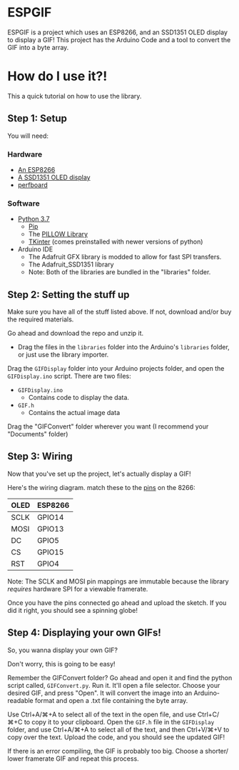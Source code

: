 # ESPGIF
ESPGIF is a project which uses an ESP8266, and an SSD1351 OLED display to display a GIF! This project has the Arduino Code and a tool to convert the GIF into a byte array.
# How do I use it?!
This a quick tutorial on how to use the library.
## Step 1: Setup
You will need:
### Hardware
  - [An ESP8266](https://www.amazon.com/HiLetgo-Internet-Development-Wireless-Micropython/dp/B010O1G1ES)
  - [A SSD1351 OLED display](https://www.amazon.com/1-5inch-Interface-Raspberry-Examples-Provided/dp/B07D9NVJPZ)
  - [perfboard](https://www.amazon.com/dp/B0896YPD8F/ref=sspa_dk_detail_1?psc=1&pd_rd_i=B0896YPD8F&pd_rd_w=YeZDT&pf_rd_p=085568d9-3b13-4ac1-8ae4-24a26c00cb0c&pd_rd_wg=WL5Tr&pf_rd_r=GHDMVCPPV0WKQYS7Q2P3&pd_rd_r=2fb5e5ac-5647-4ac5-b9f6-d883cd38286a&spLa=ZW5jcnlwdGVkUXVhbGlmaWVyPUExSUFXQjhBRzQ2TTRSJmVuY3J5cHRlZElkPUEwNDAwMDAyM0EwOU1GS0RQQVVETCZlbmNyeXB0ZWRBZElkPUEwNTA0NzA0MkUzUExKVFMzUllFMyZ3aWRnZXROYW1lPXNwX2RldGFpbCZhY3Rpb249Y2xpY2tSZWRpcmVjdCZkb05vdExvZ0NsaWNrPXRydWU=)
### Software
  - [Python 3.7](https://www.python.org/downloads/release/python-3710/)
    - [Pip](https://bootstrap.pypa.io/get-pip.py)
    - The [PILLOW Library](https://pillow.readthedocs.io/)
    - [TKinter](https://docs.python.org/3/library/tkinter.html) (comes preinstalled with newer versions of python)
  - Arduino IDE
    - The Adafruit GFX library is modded to allow for fast SPI transfers.
    - The Adafruit_SSD1351 library
    - Note: Both of the libraries are bundled in the "libraries" folder.
## Step 2: Setting the stuff up
Make sure you have all of the stuff listed above. If not, download and/or buy the required materials.

Go ahead and download the repo and unzip it.
- Drag the files in the `libraries` folder into the Arduino's `libraries` folder, or just use the library importer.

Drag the `GIFDisplay` folder into your Arduino projects folder, and open the `GIFDisplay.ino` script.
There are two files:
- `GIFDisplay.ino`
  - Contains code to display the data.
- `GIF.h`
  - Contains the actual image data

Drag the "GIFConvert" folder wherever you want (I recommend your "Documents" folder)

## Step 3: Wiring
Now that you've set up the project, let's actually display a GIF!

Here's the wiring diagram. match these to the [pins](https://images-na.ssl-images-amazon.com/images/I/61tOezAohEL._AC_SL1100_.jpg) on the 8266:

 OLED | ESP8266 
 ---- | ------- 
 SCLK | GPIO14  
 MOSI | GPIO13  
 DC   | GPIO5   
 CS   | GPIO15  
 RST  | GPIO4   

Note: The SCLK and MOSI pin mappings are immutable because the library _requires_ hardware SPI for a viewable framerate.

Once you have the pins connected go ahead and upload the sketch. If you did it right, you should see a spinning globe!
## Step 4: Displaying your own GIFs!
So, you wanna display your own GIF? 

Don't worry, this is going to be easy!

Remember the GIFConvert folder? Go ahead and open it and find the python script called, `GIFConvert.py`. Run it. It'll open a file selector. Choose your desired GIF, and press "Open". It will convert the image into an Arduino-readable format and open a .txt file containing the byte array. 

Use Ctrl+A/⌘+A to select all of the text in the open file, and use Ctrl+C/⌘+C to copy it to your clipboard.
Open the `GIF.h` file in the `GIFDisplay` folder, and use Ctrl+A/⌘+A to select all of the text, and then Ctrl+V/⌘+V to copy over the text.
Upload the code, and you should see the updated GIF!

If there is an error compiling, the GIF is probably too big. Choose a shorter/ lower framerate GIF and repeat this process.

